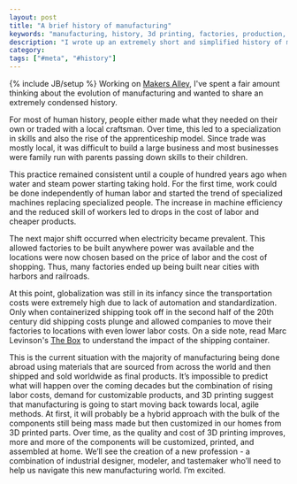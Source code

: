 ```yaml
---
layout: post
title: "A brief history of manufacturing"
keywords: "manufacturing, history, 3d printing, factories, production, customization"
description: "I wrote up an extremely short and simplified history of manufacturing and some quick predictions about the future."
category:
tags: ["#meta", "#history"]
---
```

{% include JB/setup %}
Working on <a href="https://makersalley.com/" target="_blank">Makers Alley</a>, I've spent a fair amount thinking about the evolution of manufacturing and wanted to share an extremely condensed history.

For most of human history, people either made what they needed on their own or traded with a local craftsman. Over time, this led to a specialization in skills and also the rise of the apprenticeship model. Since trade was mostly local, it was difficult to build a large business and most businesses were family run with parents passing down skills to their children.

This practice remained consistent until a couple of hundred years ago when water and steam power starting taking hold. For the first time, work could be done independently of human labor and started the trend of specialized machines replacing specialized people. The increase in machine efficiency and the reduced skill of workers led to drops in the cost of labor and cheaper products.

The next major shift occurred when electricity became prevalent. This allowed factories to be built anywhere power was available and the locations were now chosen based on the price of labor and the cost of shopping. Thus, many factories ended up being built near cities with harbors and railroads.

At this point, globalization was still in its infancy since the transportation costs were extremely high due to lack of automation and standardization. Only when containerized shipping took off in the second half of the 20th century did shipping costs plunge and allowed companies to move their factories to locations with even lower labor costs. On a side note, read Marc Levinson's <a href="http://www.amazon.com/The-Box-Shipping-Container-Smaller/dp/0691136408" target="_blank">The Box</a> to understand the impact of the shipping container.

This is the current situation with the majority of manufacturing being done abroad using materials that are sourced from across the world and then shipped and sold worldwide as final products. It’s impossible to predict what will happen over the coming decades but the combination of rising labor costs, demand for customizable products, and 3D printing suggest that manufacturing is going to start moving back towards local, agile methods. At first, it will probably be a hybrid approach with the bulk of the components still being mass made but then customized in our homes from 3D printed parts. Over time, as the quality and cost of 3D printing improves, more and more of the components will be customized, printed, and assembled at home. We’ll see the creation of a new profession - a combination of industrial designer, modeler, and tastemaker who’ll need to help us navigate this new manufacturing world. I’m excited.